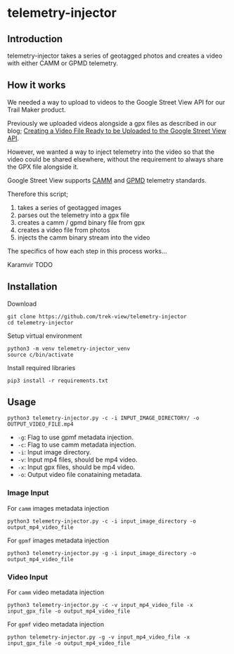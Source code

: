 # telemetry-injector

## Introduction

telemetry-injector takes a series of geotagged photos and creates a video with either CAMM or GPMD telemetry.

## How it works

We needed a way to upload to videos to the Google Street View API for our Trail Maker product.

Previously we uploaded videos alongside a gpx files as described in our blog; [Creating a Video File Ready to be Uploaded to the Google Street View API](https://www.trekview.org/blog/2022/create-google-street-view-video-publish-api/).

However, we wanted a way to inject telemetry into the video so that the video could be shared elsewhere, without the requirement to always share the GPX file alongside it.

Google Street View supports [CAMM](https://www.trekview.org/blog/2021/metadata-exif-xmp-360-video-files-camm-camera-motion-metadata-spec/) and [GPMD](https://www.trekview.org/blog/2020/metadata-exif-xmp-360-video-files-gopro-gpmd/) telemetry standards.

Therefore this script;

1. takes a series of geotagged images
2. parses out the telemetry into a gpx file
3. creates a camm / gpmd binary file from gpx
4. creates a video file from photos
5. injects the camm binary stream into the video

The specifics of how each step in this process works...

Karamvir TODO

## Installation

Download

```shell
git clone https://github.com/trek-view/telemetry-injector
cd telemetry-injector
```

Setup virtual environment

```shell
python3 -m venv telemetry-injector_venv
source c/bin/activate
```

Install required libraries

```shell
pip3 install -r requirements.txt
```

## Usage

```shell
python3 telemetry-injector.py -c -i INPUT_IMAGE_DIRECTORY/ -o OUTPUT_VIDEO_FILE.mp4
```

* `-g`: Flag to use gpmf metadata injection.
* `-c`: Flag to use camm metadata injection.
* `-i`: Input image directory.
* `-v`: Input mp4 files, should be mp4 video.
* `-x`: Input gpx files, should be mp4 video.
* `-o`: Output video file conataining metadata.

### Image Input

For `camm` images metadata injection
	
```shell
python3 telemetry-injector.py -c -i input_image_directory -o output_mp4_video_file
```

For `gpmf` images metadata injection

```shell
python3 telemetry-injector.py -g -i input_image_directory -o output_mp4_video_file
```


### Video Input

For `camm` video metadata injection
	
```shell
python3 telemetry-injector.py -c -v input_mp4_video_file -x input_gpx_file -o output_mp4_video_file
```

For `gpmf` video metadata injection

```shell
python telemetry-injector.py -g -v input_mp4_video_file -x input_gpx_file -o output_mp4_video_file
```



